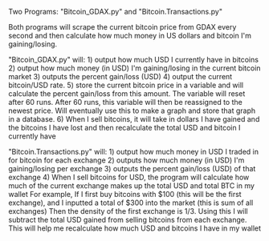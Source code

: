 Two Programs: "Bitcoin_GDAX.py" and "Bitcoin.Transactions.py"

Both programs will scrape the current bitcoin price from GDAX every second and then calculate how much money in US dollars and bitcoin I'm gaining/losing. 

"Bitcoin_GDAX.py" will:
	1) output how much USD I currently have in bitcoins
	2) output how much money (in USD) I'm gaining/losing in the current bitcoin market
	3) outputs the percent gain/loss (USD)
	4) output the current bitcoin/USD rate.
	5) store the current bitcoin price in a variable and will calculate the percent gain/loss from this amount. 
	The variable will reset after 60 runs. After 60 runs, this variable will then be reassigned to the newest price. 
	Will eventually use this to make a graph and store that graph in a database. 
	6) When I sell bitcoins, it will take in dollars I have gained and the bitcoins I have lost and then recalculate the total USD and bitcoin I currently have

"Bitcoin.Transactions.py" will:
	1) output how much money in USD I traded in for bitcoin for each exchange
	2) outputs how much money (in USD) I'm gaining/losing per exchange
	3) outputs the percent gain/loss (USD) of that exchange
	4) When I sell bitcoins for USD, the program will calculate how much of the current exchange makes up the total USD and total BTC in my wallet
	For example, If I first buy bitcoins with $100 (this will be the first exchange), and I inputted a total of $300 into the market (this is sum of all exchanges)
	Then the density of the first exchange is 1/3. Using this I will subtract the total USD gained from selling bitcoins from each exchange.
	This will help me recalculate how much USD and bitcoins I have in my wallet


